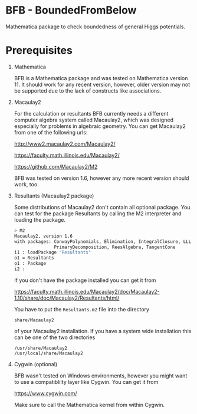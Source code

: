 # BFB - BoundedFromBelow
Mathematica package to check boundedness of general Higgs potentials.


# Prerequisites
1) Mathematica

   BFB is a Mathematica package and was tested on Mathematica version 11. It should work for any recent version, however, older version may not be supported due to the lack of constructs like associations.

2) Macaulay2

   For the calculation or resultants BFB currently needs a different computer algebra system called Macaulay2, which was designed especially for problems in algebraic geometry.
   You can get Macaulay2 from one of the following urls:
   
   http://www2.macaulay2.com/Macaulay2/
   
   https://faculty.math.illinois.edu/Macaulay2/
   
   https://github.com/Macaulay2/M2
   
   BFB was tested on version 1.6, however any more recent version should work, too.

3) Resultants (Macaulay2 package)

   Some distributions of Macaulay2 don't contain all optional package.
   You can test for the package Resultants by calling the M2 interpreter and loading the package.
   ```bash
   > M2
   Macaulay2, version 1.6
   with packages: ConwayPolynomials, Elimination, IntegralClosure, LLLBases,
                  PrimaryDecomposition, ReesAlgebra, TangentCone
   i1 : loadPackage "Resultants"
   o1 = Resultants
   o1 : Package
   i2 :
   ```
   
   If you don't have the package installed you can get it from
   
   https://faculty.math.illinois.edu/Macaulay2/doc/Macaulay2-1.10/share/doc/Macaulay2/Resultants/html/
   
   You have to put the `Resultants.m2` file into the directory
   ```
   share/Macaulay2
   ```
   of your Macaulay2 installation.
   If you have a system wide installation this can be one of the two directories
   ```
   /usr/share/Macaulay2
   /usr/local/share/Macaulay2
   ```
   
4) Cygwin (optional)

   BFB wasn't tested on Windows environments, however you might want to use a compatiblilty layer like Cygwin.
   You can get it from
   
   https://www.cygwin.com/
   
   Make sure to call the Mathematica kernel from within Cygwin.

